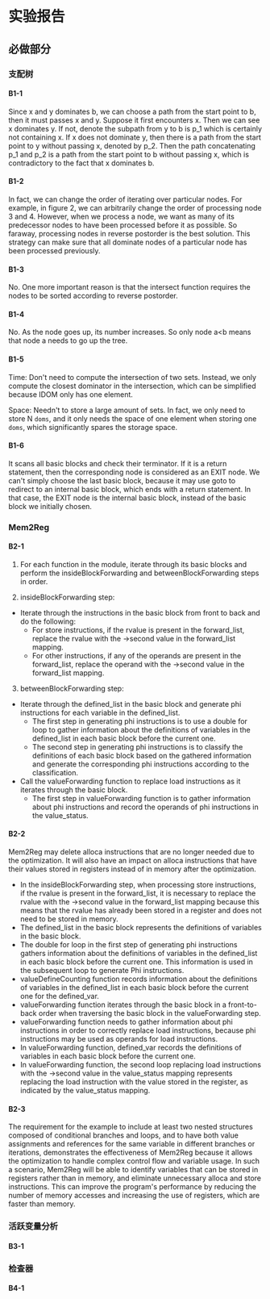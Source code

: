 # 实验报告

## 必做部分

### 支配树

#### B1-1
Since x and y dominates b, we can choose a path from the start point to b, then it must passes x and y. Suppose it first encounters x. Then we can see x dominates y. If not, denote the subpath from y to b is p_1 which is certainly not containing x. If x does not dominate y, then there is a path from the start point to y without passing x, denoted by p_2. Then the path concatenating p_1 and p_2 is a path from the start point to b without passing x, which is contradictory to the fact that x dominates b.
#### B1-2
In fact, we can change the order of iterating over particular nodes. For example, in figure 2, we can arbitrarily change the order of processing node 3 and 4. However, when we process a node, we want as many of its predecessor nodes to have been processed before it as possible. So faraway, processing nodes in reverse postorder is the best solution. This strategy can make sure that all dominate nodes of a particular node has been processed previously.
#### B1-3
No. One more important reason is that the intersect function requires the nodes to be sorted according to reverse postorder.
#### B1-4
No. As the node goes up, its number increases. So only node a\<b means that node a needs to go up the tree.
#### B1-5
Time: Don't need to compute the intersection of two sets. Instead, we only compute the closest dominator in the intersection, which can be simplified because IDOM only has one element.

Space: Needn't to store a large amount of sets. In fact, we only need to store N `doms`, and it only needs the space of one element when storing one `doms`, which significantly spares the storage space.
#### B1-6
It scans all basic blocks and check their terminator. If it is a return statement, then the corresponding node is considered as an EXIT node. We can't simply choose the last basic block, because it may use goto to redirect to an internal basic block, which ends with a return statement. In that case, the EXIT node is the internal basic block, instead of the basic block we initially chosen.
### Mem2Reg

#### B2-1
1. For each function in the module, iterate through its basic blocks and perform the insideBlockForwarding and betweenBlockForwarding steps in order.

2. insideBlockForwarding step:

* Iterate through the instructions in the basic block from front to back and do the following:
    * For store instructions, if the rvalue is present in the forward_list, replace the rvalue with the ->second value in the forward_list mapping.
    * For other instructions, if any of the operands are present in the forward_list, replace the operand with the ->second value in the forward_list mapping.
3. betweenBlockForwarding step:
* Iterate through the defined_list in the basic block and generate phi instructions for each variable in the defined_list.
    * The first step in generating phi instructions is to use a double for loop to gather information about the definitions of variables in the defined_list in each basic block before the current one.
    * The second step in generating phi instructions is to classify the definitions of each basic block based on the gathered information and generate the corresponding phi instructions according to the classification.
* Call the valueForwarding function to replace load instructions as it iterates through the basic block.
    * The first step in valueForwarding function is to gather information about phi instructions and record the operands of phi instructions in the value_status.
#### B2-2
Mem2Reg may delete alloca instructions that are no longer needed due to the optimization. It will also have an impact on alloca instructions that have their values stored in registers instead of in memory after the optimization.

* In the insideBlockForwarding step, when processing store instructions, if the rvalue is present in the forward_list, it is necessary to replace the rvalue with the ->second value in the forward_list mapping because this means that the rvalue has already been stored in a register and does not need to be stored in memory.
* The defined_list in the basic block represents the definitions of variables in the basic block.
* The double for loop in the first step of generating phi instructions gathers information about the definitions of variables in the defined_list in each basic block before the current one. This information is used in the subsequent loop to generate Phi instructions.
* valueDefineCounting function records information about the definitions of variables in the defined_list in each basic block before the current one for the defined_var.
* valueForwarding function iterates through the basic block in a front-to-back order when traversing the basic block in the valueForwarding step.
* valueForwarding function needs to gather information about phi instructions in order to correctly replace load instructions, because phi instructions may be used as operands for load instructions.
* In valueForwarding function, defined_var records the definitions of variables in each basic block before the current one.
* In valueForwarding function, the second loop replacing load instructions with the ->second value in the value_status mapping represents replacing the load instruction with the value stored in the register, as indicated by the value_status mapping.
#### B2-3
The requirement for the example to include at least two nested structures composed of conditional branches and loops, and to have both value assignments and references for the same variable in different branches or iterations, demonstrates the effectiveness of Mem2Reg because it allows the optimization to handle complex control flow and variable usage. In such a scenario, Mem2Reg will be able to identify variables that can be stored in registers rather than in memory, and eliminate unnecessary alloca and store instructions. This can improve the program's performance by reducing the number of memory accesses and increasing the use of registers, which are faster than memory.
### 活跃变量分析

#### B3-1

### 检查器

#### B4-1
